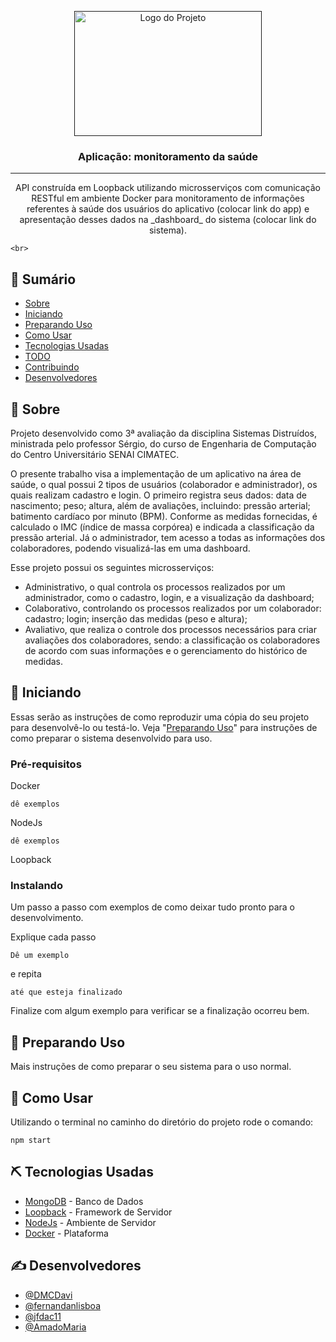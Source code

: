 <p align="center">
  <a href="" rel="noopener">
  <img width=300px height=200px src="./imagens/logo.png" alt="Logo do Projeto"></a>
</p>

<h3 align="center">Aplicação: monitoramento da saúde</h3>

---

<p align="center"> API construída em Loopback utilizando microsserviços com comunicação RESTful em ambiente Docker para monitoramento de informações referentes à saúde dos usuários do aplicativo (colocar link do app) e apresentação desses dados na _dashboard_ do sistema (colocar link do sistema).
    
    <br>
</p>

## 📝 Sumário

- [Sobre](#sobre)
- [Iniciando](#inicio)
- [Preparando Uso](#preparando)
- [Como Usar](#como-usar)
- [Tecnologias Usadas](#tecnologias-usadas)
- [TODO](./TODO.md)
- [Contribuindo](./CONTRIBUTING.md)
- [Desenvolvedores](#desenvolvedores)

## 🧐 Sobre <a name = "sobre"></a>

Projeto desenvolvido como 3ª avaliação da disciplina Sistemas Distruídos, ministrada pelo professor Sérgio, do curso de Engenharia de Computação do Centro Universitário SENAI CIMATEC.

O presente trabalho visa a implementação de um aplicativo na área de saúde, o qual possui 2 tipos de usuários (colaborador e administrador), os quais realizam cadastro e login. O primeiro registra seus dados: data de nascimento; peso; altura, além de avaliações, incluindo: pressão arterial; batimento cardíaco por minuto (BPM). Conforme as medidas fornecidas, é calculado o IMC (índice de massa corpórea) e indicada a classificação da pressão arterial. Já o administrador, tem acesso a todas as informações dos colaboradores, podendo visualizá-las em uma dashboard. 

Esse projeto possui os seguintes microsserviços: 
- Administrativo, o qual controla os processos realizados por um administrador, como o cadastro, login, e a visualização da dashboard;
- Colaborativo, controlando os processos realizados por um colaborador: cadastro; login; inserção das medidas (peso e altura);
- Avaliativo, que realiza o controle dos processos necessários para criar avaliações dos colaboradores, sendo: a classificação os colaboradores de acordo com suas informações e o gerenciamento do histórico de medidas.


## 🏁 Iniciando <a name = "inicio"></a>

Essas serão as instruções de como reproduzir uma cópia do seu projeto para desenvolvê-lo ou testá-lo. Veja "[Preparando Uso](#preparando)" para instruções de como preparar o sistema desenvolvido para uso.

### Pré-requisitos

Docker

```
dê exemplos
```

NodeJs


```
dê exemplos
```

Loopback

### Instalando

Um passo a passo com exemplos de como deixar tudo pronto para o desenvolvimento.

Explique cada passo

```
Dê um exemplo
```

e repita

```
até que esteja finalizado
```

Finalize com algum exemplo para verificar se a finalização ocorreu bem.

## 🚀 Preparando Uso <a name = "preparando"></a>

Mais instruções de como preparar o seu sistema para o uso normal.

## 🎈 Como Usar <a name="como-usar"></a>

Utilizando o terminal no caminho do diretório do projeto rode o comando:

```
npm start
```

## ⛏️ Tecnologias Usadas <a name = "tecnologias-usadas"></a>

- [MongoDB](https://www.mongodb.com/) - Banco de Dados
- [Loopback](https://loopback.io/) - Framework de Servidor
- [NodeJs](https://nodejs.org/en/) - Ambiente de Servidor
- [Docker](https://docker.com/) - Plataforma

## ✍️ Desenvolvedores <a name = "desenvolvedores"></a>

- [@DMCDavi](https://github.com/DMCDavi)
- [@fernandanlisboa](https://github.com/fernandanlisboa)
- [@jfdac11](https://github.com/jfdac11)
- [@AmadoMaria](https://github.com/AmadoMaria)
